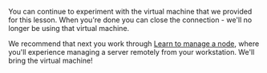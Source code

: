 You can continue to experiment with the virtual machine that we provided for this lesson. When you're done you can close the connection - we'll no longer be using that virtual machine.

We recommend that next you work through [Learn to manage a node](/manage-a-node/rhel), where you'll experience managing a server remotely from your workstation. We'll bring the virtual machine!
